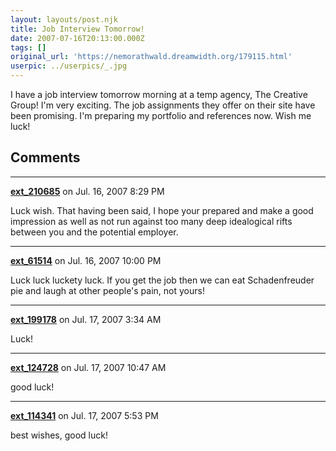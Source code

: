 ```yaml
---
layout: layouts/post.njk
title: Job Interview Tomorrow!
date: 2007-07-16T20:13:00.000Z
tags: []
original_url: 'https://nemorathwald.dreamwidth.org/179115.html'
userpic: ../userpics/_.jpg
---
```

I have a job interview tomorrow morning at a temp agency, The Creative Group! I'm very exciting. The job assignments they offer on their site have been promising. I'm preparing my portfolio and references now. Wish me luck!

## Comments

---

**[ext_210685](https://www.dreamwidth.org/users/ext_210685)** on Jul. 16, 2007 8:29 PM

Luck wish. That having been said, I hope your prepared and make a good impression as well as not run against too many deep idealogical rifts between you and the potential employer.

---

**[ext_61514](https://www.dreamwidth.org/users/ext_61514)** on Jul. 16, 2007 10:00 PM

Luck luck luckety luck. If you get the job then we can eat Schadenfreuder pie and laugh at other people's pain, not yours!

---

**[ext_199178](https://www.dreamwidth.org/users/ext_199178)** on Jul. 17, 2007 3:34 AM

Luck!

---

**[ext_124728](https://www.dreamwidth.org/users/ext_124728)** on Jul. 17, 2007 10:47 AM

good luck!

---

**[ext_114341](https://www.dreamwidth.org/users/ext_114341)** on Jul. 17, 2007 5:53 PM

best wishes, good luck!
